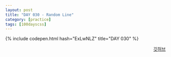 ```yaml
---
layout: post
title: "DAY 030 - Random Line"
category: [practice]
tags: [100dayscss]
---
```


{% include codepen.html hash="ExLwNLZ" title="DAY 030" %}

<p align="right">
  <a href="https://github.com/mnmn092631/100daysCSS/tree/main/DAY%20030%20-%20Random%20Line" title="깃허브">깃허브</a>
</p>
